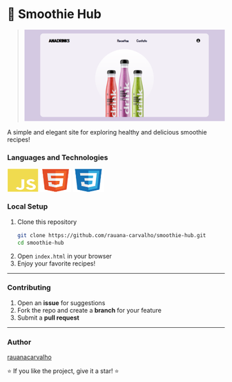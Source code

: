 # 🥤 Smoothie Hub

> ![Smoothie Hub home](./imagens/assets/home.png)

A simple and elegant site for exploring healthy and delicious smoothie recipes!

### Languages and Technologies

<a href="https://github.com/romhenri/javascript" target="_blank" alt="JavaScript"><img align="center" alt="JavaScript" height="54" width="72" src="https://raw.githubusercontent.com/devicons/devicon/master/icons/javascript/javascript-plain.svg"></a>
<a href="https://github.com/romhenri/html" target="_blank"><img align="center" alt="HTML" height="54" width="72" src="https://raw.githubusercontent.com/devicons/devicon/master/icons/html5/html5-original.svg"></a>
<a href="https://github.com/romhenri/css" target="_blank"><img align="center" alt="CSS" height="54" width="72" src="https://raw.githubusercontent.com/devicons/devicon/master/icons/css3/css3-original.svg"></a>

### Local Setup

1. Clone this repository  
   ```bash
   git clone https://github.com/rauana-carvalho/smoothie-hub.git
   cd smoothie-hub
   ```
2. Open `index.html` in your browser  
3. Enjoy your favorite recipes!

---

### Contributing

1. Open an **issue** for suggestions  
2. Fork the repo and create a **branch** for your feature  
3. Submit a **pull request**  

---

### Author

[rauanacarvalho](https://github.com/rauanacarvalho)  

⭐ If you like the project, give it a star! ⭐
